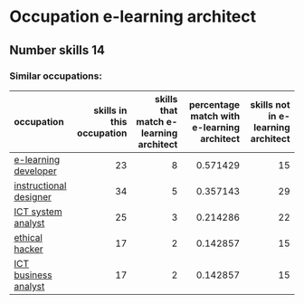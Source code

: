 # Occupation e-learning architect
## Number skills 14
### Similar occupations:
| occupation                                          |   skills in this occupation |   skills that match e-learning architect |   percentage match with e-learning architect |   skills not in e-learning architect |
|:----------------------------------------------------|----------------------------:|-----------------------------------------:|---------------------------------------------:|-------------------------------------:|
| [e-learning developer](e-learning_developer.md)     |                          23 |                                        8 |                                     0.571429 |                                   15 |
| [instructional designer](instructional_designer.md) |                          34 |                                        5 |                                     0.357143 |                                   29 |
| [ICT system analyst](ICT_system_analyst.md)         |                          25 |                                        3 |                                     0.214286 |                                   22 |
| [ethical hacker](ethical_hacker.md)                 |                          17 |                                        2 |                                     0.142857 |                                   15 |
| [ICT business analyst](ICT_business_analyst.md)     |                          17 |                                        2 |                                     0.142857 |                                   15 |
